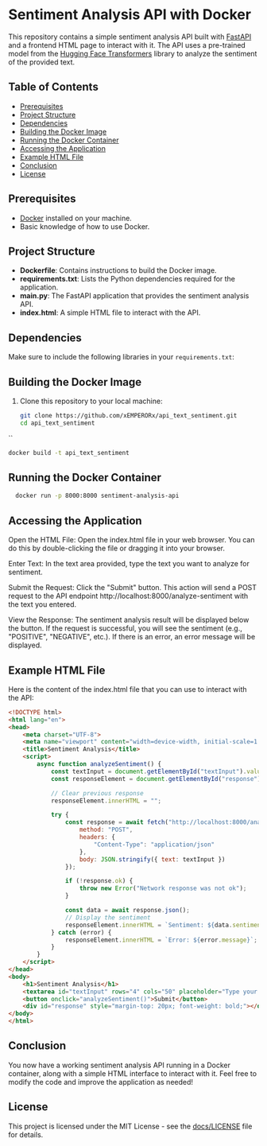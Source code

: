 # Sentiment Analysis API with Docker

This repository contains a simple sentiment analysis API built with [FastAPI](https://fastapi.tiangolo.com/) and a frontend HTML page to interact with it. The API uses a pre-trained model from the [Hugging Face Transformers](https://huggingface.co/transformers/) library to analyze the sentiment of the provided text.

## Table of Contents

- [Prerequisites](#prerequisites)
- [Project Structure](#project-structure)
- [Dependencies](#dependencies)
- [Building the Docker Image](#building-the-docker-image)
- [Running the Docker Container](#running-the-docker-container)
- [Accessing the Application](#accessing-the-application)
- [Example HTML File](#example-html-file)
- [Conclusion](#conclusion)
- [License](#license)

## Prerequisites

- [Docker](https://www.docker.com/get-started) installed on your machine.
- Basic knowledge of how to use Docker.

## Project Structure

- **Dockerfile**: Contains instructions to build the Docker image.
- **requirements.txt**: Lists the Python dependencies required for the application.
- **main.py**: The FastAPI application that provides the sentiment analysis API.
- **index.html**: A simple HTML file to interact with the API.

## Dependencies

Make sure to include the following libraries in your `requirements.txt`:

## Building the Docker Image

1. Clone this repository to your local machine:

   ```bash
   git clone https://github.com/xEMPERORx/api_text_sentiment.git
   cd api_text_sentiment
``
   ```bash
   docker build -t api_text_sentiment
```
## Running the Docker Container
```bash
  docker run -p 8000:8000 sentiment-analysis-api
```

## Accessing the Application
Open the HTML File: Open the index.html file in your web browser. You can do this by double-clicking the file or dragging it into your browser.

Enter Text: In the text area provided, type the text you want to analyze for sentiment.

Submit the Request: Click the "Submit" button. This action will send a POST request to the API endpoint http://localhost:8000/analyze-sentiment with the text you entered.

View the Response: The sentiment analysis result will be displayed below the button. If the request is successful, you will see the sentiment (e.g., "POSITIVE", "NEGATIVE", etc.). If there is an error, an error message will be displayed.

## Example HTML File
Here is the content of the index.html file that you can use to interact with the API:
```html
<!DOCTYPE html>
<html lang="en">
<head>
    <meta charset="UTF-8">
    <meta name="viewport" content="width=device-width, initial-scale=1.0">
    <title>Sentiment Analysis</title>
    <script>
        async function analyzeSentiment() {
            const textInput = document.getElementById("textInput").value;
            const responseElement = document.getElementById("response");

            // Clear previous response
            responseElement.innerHTML = "";

            try {
                const response = await fetch("http://localhost:8000/analyze-sentiment", {
                    method: "POST",
                    headers: {
                        "Content-Type": "application/json"
                    },
                    body: JSON.stringify({ text: textInput })
                });

                if (!response.ok) {
                    throw new Error("Network response was not ok");
                }

                const data = await response.json();
                // Display the sentiment
                responseElement.innerHTML = `Sentiment: ${data.sentiment}`;
            } catch (error) {
                responseElement.innerHTML = `Error: ${error.message}`;
            }
        }
    </script>
</head>
<body>
    <h1>Sentiment Analysis</h1>
    <textarea id="textInput" rows="4" cols="50" placeholder="Type your text here..."></textarea><br>
    <button onclick="analyzeSentiment()">Submit</button>
    <div id="response" style="margin-top: 20px; font-weight: bold;"></div>
</body>
</html>
```
## Conclusion
You now have a working sentiment analysis API running in a Docker container, along with a simple HTML interface to interact with it. Feel free to modify the code and improve the application as needed!

## License
This project is licensed under the MIT License - see the [docs/LICENSE](docs/LICENSE) file for details.

